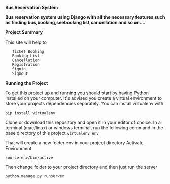 **Bus Reservation System**

**Bus reservation system using Django with all the necessary features such as finding bus,booking,seebooking list,cancellation and so on....**

**Project Summary**

This site will help to 
```Find bus 
   Ticket Booking 
   Booking List 
   Cancellation
   Registration
   Signin
   Signout
 ```


**Running the Project**

To get this project up and running you should start by having Python installed on your computer. It's advised you create a virtual environment to store your projects dependencies separately. You can install virtualenv with
```
pip install virtualenv
```
  
Clone or download this repository and open it in your editor of choice. In a terminal (mac/linux) or windows terminal, run the following command in the base directory of this project
    ```
    virtualenv env
    ```
    
That will create a new folder env in your project directory Activate Environment
   ```
   source env/bin/active
  ```
Then change folder to your project directory and then just run the server 
 ```
 python manage.py runserver
 ```

